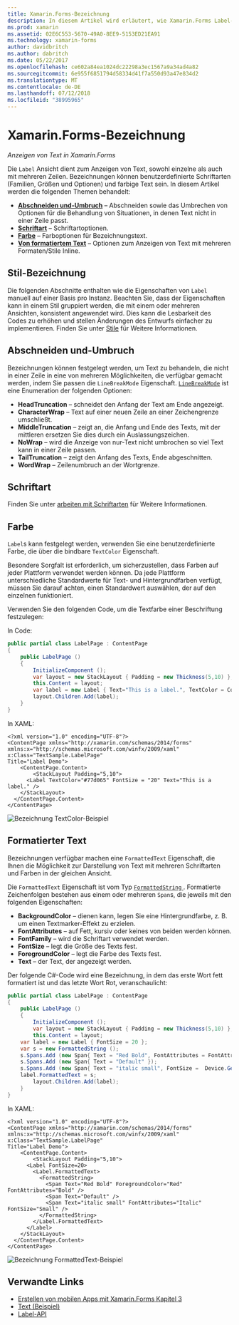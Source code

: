 ```yaml
---
title: Xamarin.Forms-Bezeichnung
description: In diesem Artikel wird erläutert, wie Xamarin.Forms Label-Klasse zu verwenden, um einzelne und mehrzeiligen Text in Anwendungen anzuzeigen.
ms.prod: xamarin
ms.assetid: 02E6C553-5670-49A0-8EE9-5153ED21EA91
ms.technology: xamarin-forms
author: davidbritch
ms.author: dabritch
ms.date: 05/22/2017
ms.openlocfilehash: ce602a84ea1024dc22298a3ec1567a9a34ad4a82
ms.sourcegitcommit: 6e955f6851794d58334d41f7a550d93a47e834d2
ms.translationtype: MT
ms.contentlocale: de-DE
ms.lasthandoff: 07/12/2018
ms.locfileid: "38995965"
---
```

# <a name="xamarinforms-label"></a>Xamarin.Forms-Bezeichnung

_Anzeigen von Text in Xamarin.Forms_

Die `Label` Ansicht dient zum Anzeigen von Text, sowohl einzelne als auch mit mehreren Zeilen. Bezeichnungen können benutzerdefinierte Schriftarten (Familien, Größen und Optionen) und farbige Text sein. In diesem Artikel werden die folgenden Themen behandelt:

- **[Abschneiden und-Umbruch](#Truncation_and_Wrapping)**  &ndash; Abschneiden sowie das Umbrechen von Optionen für die Behandlung von Situationen, in denen Text nicht in einer Zeile passt.
- **[Schriftart](#Font)**  &ndash; Schriftartoptionen.
- **[Farbe](#Color)**  &ndash; Farboptionen für Bezeichnungstext.
- **[Von formatiertem Text](#Formatted_Text)**  &ndash; Optionen zum Anzeigen von Text mit mehreren Formaten/Stile Inline.

## <a name="styling-label"></a>Stil-Bezeichnung

Die folgenden Abschnitte enthalten wie die Eigenschaften von `Label` manuell auf einer Basis pro Instanz. Beachten Sie, dass der Eigenschaften kann in einem Stil gruppiert werden, die mit einem oder mehreren Ansichten, konsistent angewendet wird. Dies kann die Lesbarkeit des Codes zu erhöhen und stellen Änderungen des Entwurfs einfacher zu implementieren. Finden Sie unter [Stile](~/xamarin-forms/user-interface/text/styles.md) für Weitere Informationen.

<a name="Truncation_and_Wrapping" />

## <a name="truncation-and-wrapping"></a>Abschneiden und-Umbruch

Bezeichnungen können festgelegt werden, um Text zu behandeln, die nicht in einer Zeile in eine von mehreren Möglichkeiten, die verfügbar gemacht werden, indem Sie passen die `LineBreakMode` Eigenschaft. [`LineBreakMode`](xref:Xamarin.Forms.LineBreakMode) ist eine Enumeration der folgenden Optionen:

- **HeadTruncation** &ndash; schneidet den Anfang der Text am Ende angezeigt.
- **CharacterWrap** &ndash; Text auf einer neuen Zeile an einer Zeichengrenze umschließt.
- **MiddleTruncation** &ndash; zeigt an, die Anfang und Ende des Texts, mit der mittleren ersetzen Sie dies durch ein Auslassungszeichen.
- **NoWrap** &ndash; wird die Anzeige von nur-Text nicht umbrochen so viel Text kann in einer Zeile passen.
- **TailTruncation** &ndash; zeigt den Anfang des Texts, Ende abgeschnitten.
- **WordWrap** &ndash; Zeilenumbruch an der Wortgrenze.

## <a name="font"></a>Schriftart

Finden Sie unter [arbeiten mit Schriftarten](~/xamarin-forms/user-interface/text/fonts.md) für Weitere Informationen.

## <a name="color"></a>Farbe

`Label`s kann festgelegt werden, verwenden Sie eine benutzerdefinierte Farbe, die über die bindbare `TextColor` Eigenschaft.

Besondere Sorgfalt ist erforderlich, um sicherzustellen, dass Farben auf jeder Plattform verwendet werden können. Da jede Plattform unterschiedliche Standardwerte für Text- und Hintergrundfarben verfügt, müssen Sie darauf achten, einen Standardwert auswählen, der auf den einzelnen funktioniert.

Verwenden Sie den folgenden Code, um die Textfarbe einer Beschriftung festzulegen:

In Code:

```csharp
public partial class LabelPage : ContentPage
{
    public LabelPage ()
    {
        InitializeComponent ();
        var layout = new StackLayout { Padding = new Thickness(5,10) };
        this.Content = layout;
        var label = new Label { Text="This is a label.", TextColor = Color.FromHex("#77d065"), FontSize = 20 };
        layout.Children.Add(label);
    }
}
```

In XAML:

```xaml
<?xml version="1.0" encoding="UTF-8"?>
<ContentPage xmlns="http://xamarin.com/schemas/2014/forms"
xmlns:x="http://schemas.microsoft.com/winfx/2009/xaml"
x:Class="TextSample.LabelPage"
Title="Label Demo">
    <ContentPage.Content>
        <StackLayout Padding="5,10">
      <Label TextColor="#77d065" FontSize = "20" Text="This is a label." />
    </StackLayout>
  </ContentPage.Content>
</ContentPage>
```

![](label-images/textcolor.png "Bezeichnung TextColor-Beispiel")

<a name="Formatted_Text" />

## <a name="formatted-text"></a>Formatierter Text

Bezeichnungen verfügbar machen eine `FormattedText` Eigenschaft, die Ihnen die Möglichkeit zur Darstellung von Text mit mehreren Schriftarten und Farben in der gleichen Ansicht.

Die `FormattedText` Eigenschaft ist vom Typ [ `FormattedString` ](xref:Xamarin.Forms.FormattedString). Formatierte Zeichenfolgen bestehen aus einem oder mehreren `Span`s, die jeweils mit den folgenden Eigenschaften:

- **BackgroundColor** &ndash; dienen kann, legen Sie eine Hintergrundfarbe, z. B. um einen Textmarker-Effekt zu erzielen.
- **FontAttributes** &ndash; auf Fett, kursiv oder keines von beiden werden können.
- **FontFamily** &ndash; wird die Schriftart verwendet werden.
- **FontSize** &ndash; legt die Größe des Texts fest.
- **ForegroundColor** &ndash; legt die Farbe des Texts fest.
- **Text** &ndash; der Text, der angezeigt werden.

Der folgende C#-Code wird eine Bezeichnung, in dem das erste Wort fett formatiert ist und das letzte Wort Rot, veranschaulicht:

```csharp
public partial class LabelPage : ContentPage
{
    public LabelPage ()
    {
        InitializeComponent ();
        var layout = new StackLayout { Padding = new Thickness(5,10) };
        this.Content = layout;
    var label = new Label { FontSize = 20 };
    var s = new FormattedString ();
    s.Spans.Add (new Span{ Text = "Red Bold", FontAttributes = FontAttributes.Bold });
    s.Spans.Add (new Span{ Text = "Default" });
    s.Spans.Add (new Span{ Text = "italic small", FontSize =  Device.GetNamedSize(NamedSize.Small, typeof(Label)), FontAttributes = FontAttributes.Italic});
    label.FormattedText = s;
        layout.Children.Add(label);
    }
}
```

In XAML:

```xaml
<?xml version="1.0" encoding="UTF-8"?>
<ContentPage xmlns="http://xamarin.com/schemas/2014/forms"
xmlns:x="http://schemas.microsoft.com/winfx/2009/xaml"
x:Class="TextSample.LabelPage"
Title="Label Demo">
    <ContentPage.Content>
        <StackLayout Padding="5,10">
      <Label FontSize=20>
        <Label.FormattedText>
          <FormattedString>
            <Span Text="Red Bold" ForegroundColor="Red" FontAttributes="Bold" />
            <Span Text="Default" />
            <Span Text="italic small" FontAttributes="Italic" FontSize="Small" />
          </FormattedString>
        </Label.FormattedText>
      </Label>
    </StackLayout>
  </ContentPage.Content>
</ContentPage>
```

![](label-images/formattedtext.png "Bezeichnung FormattedText-Beispiel")


## <a name="related-links"></a>Verwandte Links

- [Erstellen von mobilen Apps mit Xamarin.Forms Kapitel 3](https://developer.xamarin.com/r/xamarin-forms/book/chapter03.pdf)
- [Text (Beispiel)](https://developer.xamarin.com/samples/xamarin-forms/UserInterface/Text)
- [Label-API](xref:Xamarin.Forms.Label)
